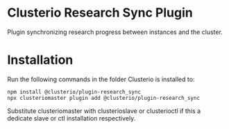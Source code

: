 Clusterio Research Sync Plugin
==============================

Plugin synchronizing research progress between instances and the
cluster.


Installation
============

Run the following commands in the folder Clusterio is installed to:

    npm install @clusterio/plugin-research_sync
    npx clusteriomaster plugin add @clusterio/plugin-research_sync

Substitute clusteriomaster with clusterioslave or clusterioctl if this a
dedicate slave or ctl installation respectively.
